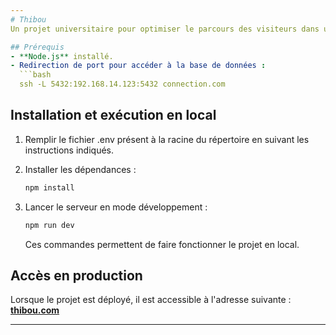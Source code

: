 ```yaml
---
# Thibou  
Un projet universitaire pour optimiser le parcours des visiteurs dans un musée.

## Prérequis  
- **Node.js** installé.  
- Redirection de port pour accéder à la base de données :  
  ```bash
  ssh -L 5432:192.168.14.123:5432 connection.com
  ```

## Installation et exécution en local  
1.  Remplir le fichier .env présent à la racine du répertoire en suivant les instructions indiqués.
     

2. Installer les dépendances :  
   ```bash
   npm install
   ```

3. Lancer le serveur en mode développement :  
   ```bash
   npm run dev
   ```  
   Ces commandes permettent de faire fonctionner le projet en local.  

## Accès en production  
Lorsque le projet est déployé, il est accessible à l'adresse suivante :  
[**thibou.com**](https://thibou.com)  

---  
```

